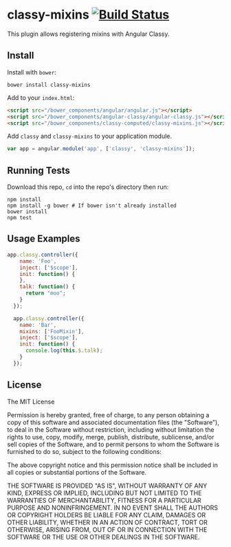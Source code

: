 classy-mixins [![Build Status](https://travis-ci.org/wuxiaoying/classy-mixins.svg)](https://travis-ci.org/wuxiaoying/classy-mixins)
=========

This plugin allows registering mixins with Angular Classy.

## Install

Install with `bower`:

```shell
bower install classy-mixins
```

Add to your `index.html`:

```html
<script src="/bower_components/angular/angular.js"></script>
<script src="/bower_components/angular-classy/angular-classy.js"></script>
<script src="/bower_components/classy-computed/classy-mixins.js"></script>
```

Add `classy` and `classy-mixins` to your application module.

```javascript
var app = angular.module('app', ['classy', 'classy-mixins']);
```

## Running Tests

Download this repo, `cd` into the repo's directory then run:

```shell
npm install
npm install -g bower # If bower isn't already installed
bower install
npm test
```

## Usage Examples

```javascript
app.classy.controller({
    name: 'Foo',
    inject: ['$scope'],
    init: function() {
    },
    talk: function() {
      return "moo";
    }
  });

  app.classy.controller({
    name: 'Bar',
    mixins: ['FooMixin'],
    inject: ['$scope'],
    init: function() {
      console.log(this.$.talk);
    }
  });
```
## License

The MIT License

Permission is hereby granted, free of charge, to any person obtaining a copy
of this software and associated documentation files (the "Software"), to deal
in the Software without restriction, including without limitation the rights
to use, copy, modify, merge, publish, distribute, sublicense, and/or sell
copies of the Software, and to permit persons to whom the Software is
furnished to do so, subject to the following conditions:

The above copyright notice and this permission notice shall be included in
all copies or substantial portions of the Software.

THE SOFTWARE IS PROVIDED "AS IS", WITHOUT WARRANTY OF ANY KIND, EXPRESS OR
IMPLIED, INCLUDING BUT NOT LIMITED TO THE WARRANTIES OF MERCHANTABILITY,
FITNESS FOR A PARTICULAR PURPOSE AND NONINFRINGEMENT. IN NO EVENT SHALL THE
AUTHORS OR COPYRIGHT HOLDERS BE LIABLE FOR ANY CLAIM, DAMAGES OR OTHER
LIABILITY, WHETHER IN AN ACTION OF CONTRACT, TORT OR OTHERWISE, ARISING FROM,
OUT OF OR IN CONNECTION WITH THE SOFTWARE OR THE USE OR OTHER DEALINGS IN
THE SOFTWARE.
